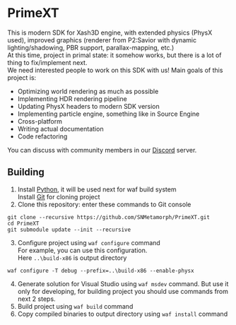 # PrimeXT
This is modern SDK for Xash3D engine, with extended physics (PhysX used), improved graphics (renderer from P2:Savior with dynamic lighting/shadowing, PBR support, parallax-mapping, etc.)<br>
At this time, project in primal state: it somehow works, but there is a lot of thing to fix/implement next.<br>
We need interested people to work on this SDK with us! Main goals of this project is:
- Optimizing world rendering as much as possible<br>
- Implementing HDR rendering pipeline<br>
- Updating PhysX headers to modern SDK version<br>
- Implementing particle engine, something like in Source Engine<br>
- Cross-platform<br>
- Writing actual documentation<br>
- Code refactoring<br>

You can discuss with community members in our [Discord](https://discord.gg/BxQUMUescJ) server.
## Building
1) Install [Python](https://python.org), it will be used next for waf build system<br>
Install [Git](https://git-scm.com/download/win) for cloning project
2) Clone this repository: enter these commands to Git console
```
git clone --recursive https://github.com/SNMetamorph/PrimeXT.git
cd PrimeXT
git submodule update --init --recursive
```

3) Configure project using `waf configure` command<br>
For example, you can use this configuration.<br>
Here `..\build-x86` is output directory<br>
```
waf configure -T debug --prefix=..\build-x86 --enable-physx
```
4) Generate solution for Visual Studio using `waf msdev` command. But use it only for developing, for building project you should use commands from next 2 steps.
5) Build project using `waf build` command
6) Copy compiled binaries to output directory using `waf install` command
